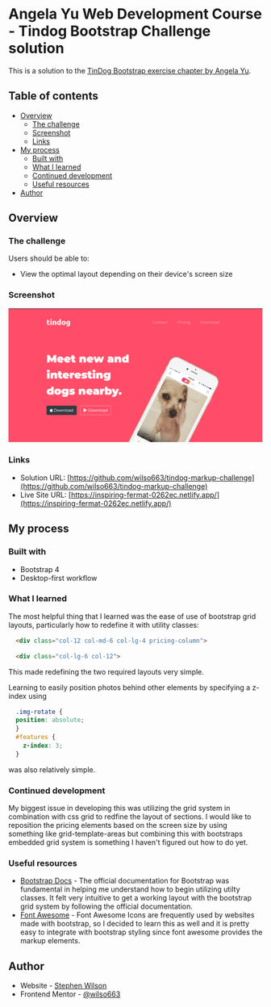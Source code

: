 # Angela Yu Web Development Course - Tindog Bootstrap Challenge solution

This is a solution to the [TinDog Bootstrap exercise chapter by Angela Yu](https://www.udemy.com/course/the-complete-web-development-bootcamp). 

## Table of contents

- [Overview](#overview)
  - [The challenge](#the-challenge)
  - [Screenshot](#screenshot)
  - [Links](#links)
- [My process](#my-process)
  - [Built with](#built-with)
  - [What I learned](#what-i-learned)
  - [Continued development](#continued-development)
  - [Useful resources](#useful-resources)
- [Author](#author)

## Overview

### The challenge

Users should be able to:

- View the optimal layout depending on their device's screen size

### Screenshot

![Full Screen screenshot](./images/ScreenShot.png)


### Links

- Solution URL: [https://github.com/wilso663/tindog-markup-challenge](https://github.com/wilso663/tindog-markup-challenge)
- Live Site URL: [https://inspiring-fermat-0262ec.netlify.app/](https://inspiring-fermat-0262ec.netlify.app/)

## My process

### Built with

- Bootstrap 4
- Desktop-first workflow

### What I learned

The most helpful thing that I learned was the ease of use of bootstrap grid layouts, particularly how to redefine it with utility classes:
```html
  <div class="col-12 col-md-6 col-lg-4 pricing-column">
```
```html   
  <div class="col-lg-6 col-12">
```
This made redefining the two required layouts very simple.

Learning to easily position photos behind other elements by specifying a z-index using
```css
  .img-rotate {
  position: absolute;
  }
  #features {
    z-index: 3;
  }
```
was also relatively simple.

### Continued development

My biggest issue in developing this was utilizing the grid system in combination with css grid to redfine the layout of sections. I would like to reposition the pricing elements based on the screen size by using something like grid-template-areas but combining this with bootstraps embedded grid system is something I haven't figured out how to do yet.

### Useful resources

- [Bootstrap Docs](https://getbootstrap.com/docs/4.3/examples/pricing/) - The official documentation for Bootstrap was fundamental in helping me understand how to begin utilizing utilty classes. It felt very intuitive to get a working layout with the bootstrap grid system by following the official documentation.
- [Font Awesome](https://fontawesome.com/icons/) - Font Awesome Icons are frequently used by websites made with bootstrap, so I decided to learn this as well and it is pretty easy to integrate with bootstrap styling since font awesome provides the markup elements.

## Author

- Website - [Stephen Wilson](https://github.com/wilso663)
- Frontend Mentor - [@wilso663](https://www.frontendmentor.io/profile/wilso663)


